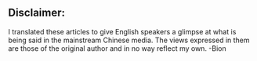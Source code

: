## Disclaimer:

I translated these articles to give English speakers a glimpse at
what is being said in the mainstream Chinese media. The views
expressed in them are those of the original author and in no way
reflect my own.
-Bion

